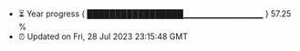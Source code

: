 - ⏳ Year progress { █████████████████▁▁▁▁▁▁▁▁▁▁▁▁▁ } 57.25 %
- ⏰ Updated on Fri, 28 Jul 2023 23:15:48 GMT

